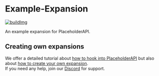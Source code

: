 [buildImg]: http://ci.extendedclip.com/buildStatus/icon?job=Example-Expansion
[build]: http://ci.extendedclip.com/job/Example-Expansion/
[how to hook into PlaceholderAPI]: https://github.com/PlaceholderAPI/PlaceholderAPI/wiki/Hook-into-PlaceholderAPI
[how to create your own expansion]: https://github.com/PlaceholderAPI/PlaceholderAPI/wiki/PlaceholderExpansion
[Discord]: https://helpch.at/discord

# Example-Expansion
[![buildImg]][build]

An example expansion for PlaceholderAPI.

## Creating own expansions
We offer a detailed tutorial about [how to hook into PlaceholderAPI] but also about [how to create your own expansion].  
If you need any help, join our [Discord] for support.
